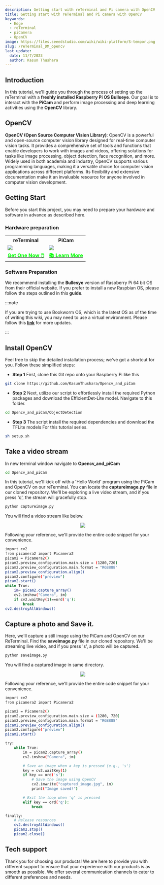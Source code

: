 ```yaml
---
description: Getting start with reTerminal and Pi camera with OpenCV
title: Getting start with reTerminal and Pi camera with OpenCV
keywords:
  - Edge
  - reTerminal 
  - piCamera
  - OpenCV
image: https://files.seeedstudio.com/wiki/wiki-platform/S-tempor.png
slug: /reTerminal_DM_opencv
last_update:
  date: 11/7/2023
  author: Kasun Thushara
---
```


## Introduction

In this tutorial, we'll guide you through the process of setting up the reTerminal with a **freshly installed Raspberry Pi OS Bullseye**. Our goal is to interact with the **PiCam** and perform image processing and deep learning activities using the **OpenCV** library.

## OpenCV

**OpenCV (Open Source Computer Vision Library)**: OpenCV is a powerful and open-source computer vision library designed for real-time computer vision tasks. It provides a comprehensive set of tools and functions that enable developers to work with images and videos, offering solutions for tasks like image processing, object detection, face recognition, and more. Widely used in both academia and industry, OpenCV supports various programming languages, making it a versatile choice for computer vision applications across different platforms. Its flexibility and extensive documentation make it an invaluable resource for anyone involved in computer vision development.

## Getting Start

Before you start this project, you may need to prepare your hardware and software in advance as described here.

### Hardware preparation

<div class="table-center">
	<table class="table-nobg">
    <tr class="table-trnobg">
      <th class="table-trnobg">reTerminal</th>
      <th class="table-trnobg">PiCam</th>
		</tr>
    <tr class="table-trnobg"></tr>
		<tr class="table-trnobg">
			<td class="table-trnobg"><div style={{textAlign:'center'}}><img src="https://files.seeedstudio.com/wiki/ReTerminal/frigate/reterminal.png" style={{width:300, height:'auto'}}/></div></td>
      <td class="table-trnobg"><div style={{textAlign:'center'}}><img src="https://files.seeedstudio.com/wiki/ReTerminal/Picam/picam2.jpg" style={{width:300, height:'auto'}}/></div></td>
		</tr>
    <tr class="table-trnobg"></tr>
		<tr class="table-trnobg">
			<td class="table-trnobg"><div class="get_one_now_container" style={{textAlign: 'center'}}><a class="get_one_now_item" href="https://www.seeedstudio.com/ReTerminal-with-CM4-p-4904.html?queryID=26220f25bcce77bc420c9c03059787c0&objectID=4904&indexName=bazaar_retailer_products">
              <strong><span><font color={'FFFFFF'} size={"4"}> Get One Now 🖱️</font></span></strong>
          </a></div></td>
      <td class="table-trnobg"><div class="get_one_now_container" style={{textAlign: 'center'}}><a class="get_one_now_item" href="https://wiki.seeedstudio.com/reTerminal-piCam/"><strong><span><font color={'FFFFFF'} size={"4"}>📚 Learn More</font></span></strong></a></div></td>
        </tr>
    </table>
    </div>

### Software Preparation

We recommend installing the **Bullesye** version of Raspberry Pi 64 bit OS from their official website. If you prefer to install a new Raspbian OS, please follow the steps outlined in this **guide**.

:::note

If you are trying to use Bookworm OS, which is the latest OS as of the time of writing this wiki, you may need to use a virtual environment. Please follow this [**link**](https://www.raspberrypi.com/documentation/computers/os.html#python-on-raspberry-pi) for more updates.

:::

## Install OpenCV

 Feel free to skip the detailed installation process; we've got a shortcut for you. Follow these simplified steps:

 - **Step 1** First, clone this Git repo onto your Raspberry Pi like this

 ```sh
git clone https://github.com/KasunThushara/Opencv_and_piCam
 ```

- **Step 2** Next, utilize our script to effortlessly install the required Python packages and download the EfficientDet-Lite model. Navigate to this folder.

```sh
cd Opencv_and_piCam/ObjectDetection
```

- **Step 3** The script install the required dependencies and download the TFLite models For this tutorial series.

```sh
sh setup.sh
```

## Take a video stream 

In new terminal window  navigate to  **Opencv_and_piCam**
 ```sh
cd Opencv_and_piCam
 ```

In this tutorial, we'll kick off with a 'Hello World' program using the PiCam and OpenCV on our reTerminal. You can locate the **captureimage.py** file in our cloned repository. We'll be exploring a live video stream, and if you press 'q', the stream will gracefully stop.

```sh
python captureimage.py
```
You will find a video stream like below.

<center><img width={1000} src="https://files.seeedstudio.com/wiki/ReTerminal/opencv/videostream.gif" /></center>


Following your reference, we'll provide the entire code snippet for your convenience.

```sh
import cv2
from picamera2 import Picamera2
picam2 = Picamera2()
picam2.preview_configuration.main.size = (1280,720)
picam2.preview_configuration.main.format = "RGB888"
picam2.preview_configuration.align()
picam2.configure("preview")
picam2.start()
while True:
    im= picam2.capture_array()
    cv2.imshow("Camera", im)
    if cv2.waitKey(1)==ord('q'):
        break
cv2.destroyAllWindows()
```
## Capture a photo and Save it.

Here, we'll capture a still image using the PiCam and OpenCV on our ReTerminal. Find the **saveimage.py** file in our cloned repository. We'll be streaming live video, and if you press 's', a photo will be captured.

```sh
python saveimage.py
```
You will find a captured image in same directory.

<center><img width={800} src="https://files.seeedstudio.com/wiki/ReTerminal/opencv/capturedimage.PNG" /></center>


Following your reference, we'll provide the entire code snippet for your convenience.

```sh
import cv2
from picamera2 import Picamera2

picam2 = Picamera2()
picam2.preview_configuration.main.size = (1280, 720)
picam2.preview_configuration.main.format = "RGB888"
picam2.preview_configuration.align()
picam2.configure("preview")
picam2.start()

try:
    while True:
        im = picam2.capture_array()
        cv2.imshow("Camera", im)

        # Save an image when a key is pressed (e.g., 's')
        key = cv2.waitKey(1)
        if key == ord('s'):
            # Save the image using OpenCV
            cv2.imwrite("captured_image.jpg", im)
            print("Image saved!")

        # Exit the loop when 'q' is pressed
        elif key == ord('q'):
            break

finally:
    # Release resources
    cv2.destroyAllWindows()
    picam2.stop()
    picam2.close()
```

## Tech support



Thank you for choosing our products! We are here to provide you with different support to ensure that your experience with our products is as smooth as possible. We offer several communication channels to cater to different preferences and needs.

<div class="button_tech_support_container">
<a href="https://forum.seeedstudio.com/" class="button_forum"></a> 
<a href="https://www.seeedstudio.com/contacts" class="button_email"></a>
</div>

<div class="button_tech_support_container">
<a href="https://discord.gg/eWkprNDMU7" class="button_discord"></a> 
<a href="https://github.com/Seeed-Studio/wiki-documents/discussions/69" class="button_discussion"></a>
</div>